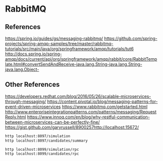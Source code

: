 # RabbitMQ

## References

<https://spring.io/guides/gs/messaging-rabbitmq/> <https://github.com/spring-projects/spring-amqp-samples/tree/master/rabbitmq-tutorials/src/main/java/org/springframework/amqp/tutorials/tut6> <http://docs.spring.io/spring-amqp/docs/current/api/org/springframework/amqp/rabbit/core/RabbitTemplate.html#convertSendAndReceive-java.lang.String-java.lang.String-java.lang.Object->

## Other References

<https://developers.redhat.com/blog/2016/05/26/scalable-microservices-through-messaging/> <https://content.pivotal.io/blog/messaging-patterns-for-event-driven-microservices> <https://www.rabbitmq.com/getstarted.html> <http://www.enterpriseintegrationpatterns.com/patterns/messaging/RequestReply.html> <https://www.innoq.com/en/blog/why-restful-communication-between-microservices-can-be-perfectly-fine/> <https://gist.github.com/garyrussell/8900257http://localhost:15672/>

```bash
http localhost:8097/simulation
http localhost:8097/candidates/summary

http localhost:8099/simulation/rpc
http localhost:8099/candidates/rpc
```
